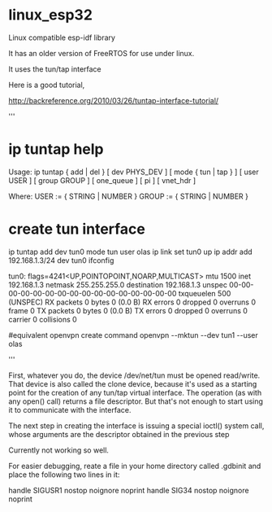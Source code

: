 # linux_esp32
Linux compatible esp-idf library

It has an older version of FreeRTOS for use under linux.

It uses the tun/tap interface 

Here is a good tutorial,

http://backreference.org/2010/03/26/tuntap-interface-tutorial/

'''
# ip tuntap help
Usage: ip tuntap { add | del } [ dev PHYS_DEV ] 
          [ mode { tun | tap } ] [ user USER ] [ group GROUP ]
          [ one_queue ] [ pi ] [ vnet_hdr ]

Where: USER  := { STRING | NUMBER }
       GROUP := { STRING | NUMBER }

# create tun interface
ip tuntap add dev tun0 mode tun user olas
ip link set tun0 up
ip addr add 192.168.1.3/24 dev tun0
ifconfig 

tun0: flags=4241<UP,POINTOPOINT,NOARP,MULTICAST>  mtu 1500
        inet 192.168.1.3  netmask 255.255.255.0  destination 192.168.1.3
        unspec 00-00-00-00-00-00-00-00-00-00-00-00-00-00-00-00  txqueuelen 500  (UNSPEC)
        RX packets 0  bytes 0 (0.0 B)
        RX errors 0  dropped 0  overruns 0  frame 0
        TX packets 0  bytes 0 (0.0 B)
        TX errors 0  dropped 0 overruns 0  carrier 0  collisions 0


#equivalent openvpn create command
 openvpn --mktun --dev tun1 --user olas

'''

First, whatever you do, the device /dev/net/tun must be opened read/write. That device is also called the clone device, because it's used as a starting point for the creation of any tun/tap virtual interface. The operation (as with any open() call) returns a file descriptor. But that's not enough to start using it to communicate with the interface.

The next step in creating the interface is issuing a special ioctl() system call, whose arguments are the descriptor obtained in the previous step

Currently not working so well.

For easier debugging, reate a file in your home directory called .gdbinit and place the following two lines in it:

handle SIGUSR1 nostop noignore noprint
handle SIG34 nostop noignore noprint



